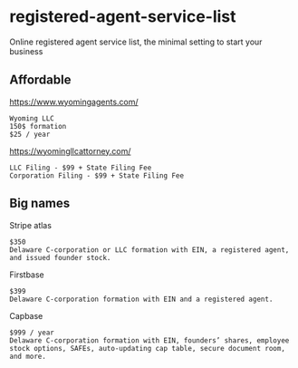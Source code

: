 # registered-agent-service-list

Online registered agent service list, the minimal setting to start your business

## Affordable

https://www.wyomingagents.com/
```
Wyoming LLC
150$ formation
$25 / year
```

https://wyomingllcattorney.com/
```
LLC Filing - $99 + State Filing Fee
Corporation Filing - $99 + State Filing Fee
```

## Big names

Stripe atlas
```
$350
Delaware C-corporation or LLC formation with EIN, a registered agent, and issued founder stock.
```


Firstbase
```
$399
Delaware C-corporation formation with EIN and a registered agent.
```


Capbase
```
$999 / year
Delaware C-corporation formation with EIN, founders’ shares, employee stock options, SAFEs, auto-updating cap table, secure document room, and more.
```
